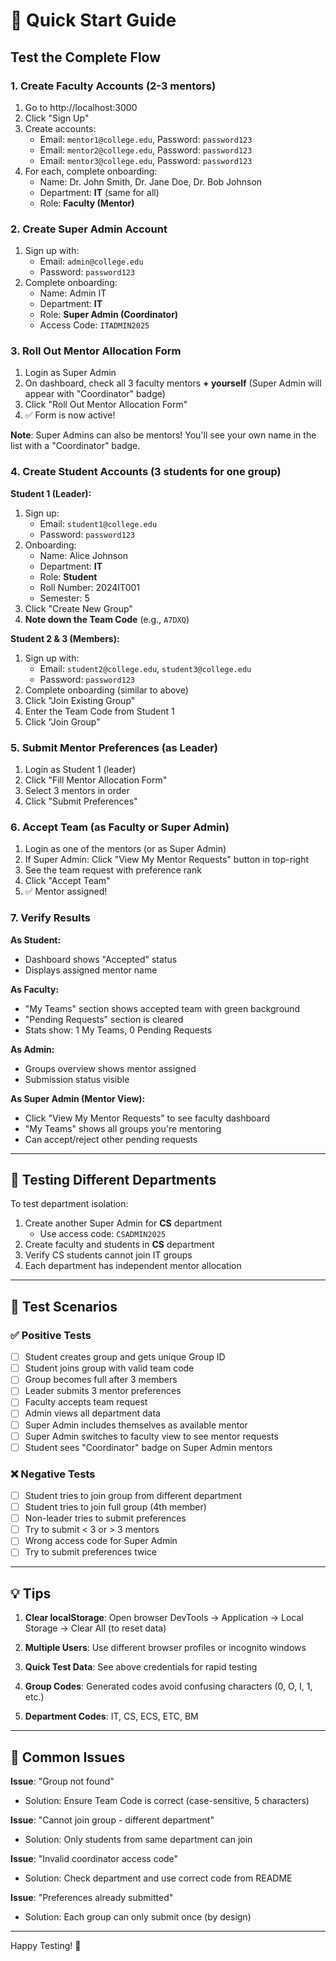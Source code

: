 # 🚀 Quick Start Guide

## Test the Complete Flow

### 1. Create Faculty Accounts (2-3 mentors)

1. Go to http://localhost:3000
2. Click "Sign Up"
3. Create accounts:
   - Email: `mentor1@college.edu`, Password: `password123`
   - Email: `mentor2@college.edu`, Password: `password123`
   - Email: `mentor3@college.edu`, Password: `password123`
4. For each, complete onboarding:
   - Name: Dr. John Smith, Dr. Jane Doe, Dr. Bob Johnson
   - Department: **IT** (same for all)
   - Role: **Faculty (Mentor)**

### 2. Create Super Admin Account

1. Sign up with:
   - Email: `admin@college.edu`
   - Password: `password123`
2. Complete onboarding:
   - Name: Admin IT
   - Department: **IT**
   - Role: **Super Admin (Coordinator)**
   - Access Code: `ITADMIN2025`

### 3. Roll Out Mentor Allocation Form

1. Login as Super Admin
2. On dashboard, check all 3 faculty mentors **+ yourself** (Super Admin will appear with "Coordinator" badge)
3. Click "Roll Out Mentor Allocation Form"
4. ✅ Form is now active!

**Note**: Super Admins can also be mentors! You'll see your own name in the list with a "Coordinator" badge.

### 4. Create Student Accounts (3 students for one group)

**Student 1 (Leader):**
1. Sign up:
   - Email: `student1@college.edu`
   - Password: `password123`
2. Onboarding:
   - Name: Alice Johnson
   - Department: **IT**
   - Role: **Student**
   - Roll Number: 2024IT001
   - Semester: 5
3. Click "Create New Group"
4. **Note down the Team Code** (e.g., `A7DXQ`)

**Student 2 & 3 (Members):**
1. Sign up with:
   - Email: `student2@college.edu`, `student3@college.edu`
   - Password: `password123`
2. Complete onboarding (similar to above)
3. Click "Join Existing Group"
4. Enter the Team Code from Student 1
5. Click "Join Group"

### 5. Submit Mentor Preferences (as Leader)

1. Login as Student 1 (leader)
2. Click "Fill Mentor Allocation Form"
3. Select 3 mentors in order
4. Click "Submit Preferences"

### 6. Accept Team (as Faculty or Super Admin)

1. Login as one of the mentors (or as Super Admin)
2. If Super Admin: Click "View My Mentor Requests" button in top-right
3. See the team request with preference rank
4. Click "Accept Team"
5. ✅ Mentor assigned!

### 7. Verify Results

**As Student:**
- Dashboard shows "Accepted" status
- Displays assigned mentor name

**As Faculty:**
- "My Teams" section shows accepted team with green background
- "Pending Requests" section is cleared
- Stats show: 1 My Teams, 0 Pending Requests

**As Admin:**
- Groups overview shows mentor assigned
- Submission status visible

**As Super Admin (Mentor View):**
- Click "View My Mentor Requests" to see faculty dashboard
- "My Teams" shows all groups you're mentoring
- Can accept/reject other pending requests

---

## 🎨 Testing Different Departments

To test department isolation:

1. Create another Super Admin for **CS** department
   - Use access code: `CSADMIN2025`
2. Create faculty and students in **CS** department
3. Verify CS students cannot join IT groups
4. Each department has independent mentor allocation

---

## 🧪 Test Scenarios

### ✅ Positive Tests
- [ ] Student creates group and gets unique Group ID
- [ ] Student joins group with valid team code
- [ ] Group becomes full after 3 members
- [ ] Leader submits 3 mentor preferences
- [ ] Faculty accepts team request
- [ ] Admin views all department data
- [ ] Super Admin includes themselves as available mentor
- [ ] Super Admin switches to faculty view to see mentor requests
- [ ] Student sees "Coordinator" badge on Super Admin mentors

### ❌ Negative Tests
- [ ] Student tries to join group from different department
- [ ] Student tries to join full group (4th member)
- [ ] Non-leader tries to submit preferences
- [ ] Try to submit < 3 or > 3 mentors
- [ ] Wrong access code for Super Admin
- [ ] Try to submit preferences twice

---

## 💡 Tips

1. **Clear localStorage**: Open browser DevTools → Application → Local Storage → Clear All (to reset data)

2. **Multiple Users**: Use different browser profiles or incognito windows

3. **Quick Test Data**: See above credentials for rapid testing

4. **Group Codes**: Generated codes avoid confusing characters (0, O, I, 1, etc.)

5. **Department Codes**: IT, CS, ECS, ETC, BM

---

## 🐛 Common Issues

**Issue**: "Group not found"
- Solution: Ensure Team Code is correct (case-sensitive, 5 characters)

**Issue**: "Cannot join group - different department"
- Solution: Only students from same department can join

**Issue**: "Invalid coordinator access code"
- Solution: Check department and use correct code from README

**Issue**: "Preferences already submitted"
- Solution: Each group can only submit once (by design)

---

Happy Testing! 🎉

